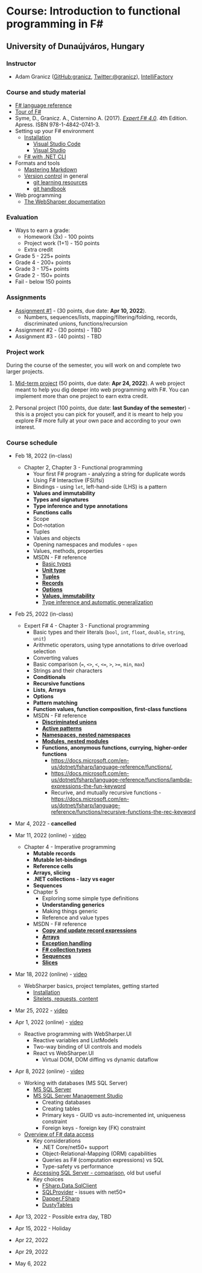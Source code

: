 # Course: Introduction to functional programming in F\#

## University of Dunaújváros, Hungary

### Instructor

* Adam Granicz ([GitHub:granicz](https://github.com/granicz), [Twitter:@granicz](https://twitter.com/granicz)), [IntelliFactory](https://intellifactory.com)

### Course and study material

* [F# language reference](https://docs.microsoft.com/en-us/dotnet/fsharp/language-reference/)
* [Tour of F#](https://docs.microsoft.com/en-us/dotnet/fsharp/tour)
* Syme, D., Granicz. A., Cisternino A. (2017). *[Expert F# 4.0](https://www.apress.com/gp/book/9781484207413)*. 4th Edition. Apress. ISBN 978-1-4842-0741-3.
* Setting up your F# environment
  * [Installation](https://docs.microsoft.com/en-us/dotnet/fsharp/get-started/install-fsharp)
    * [Visual Studio Code](https://docs.microsoft.com/en-us/dotnet/fsharp/get-started/get-started-vscode)
    * [Visual Studio](https://docs.microsoft.com/en-us/dotnet/fsharp/get-started/get-started-visual-studio)
  * [F# with .NET CLI](https://docs.microsoft.com/en-us/dotnet/fsharp/get-started/get-started-command-line)
* Formats and tools
  * [Mastering Markdown](https://guides.github.com/features/mastering-markdown/)
  * [Version control](https://en.wikipedia.org/wiki/Version_control) in general
    * [git learning resources](https://try.github.io/)
    * [git handbook](https://guides.github.com/introduction/git-handbook/)
* Web programming
  * [The WebSharper documentation](http://developers.websharper.com/)

### Evaluation

* Ways to earn a grade:
  * Homework (3x) - 100 points
  * Project work (1+1) - 150 points
  * Extra credit
* Grade 5 - 225+ points
* Grade 4 - 200+ points
* Grade 3 - 175+ points
* Grade 2 - 150+ points
* Fail - below 150 points

### Assignments

* [Assignment #1](assignment-01.md) - (30 points, due date: **Apr 10, 2022**).
  * Numbers, sequences/lists, mapping/filtering/folding, records, discriminated unions, functions/recursion
* Assignment #2 - (30 points) - TBD
* Assignment #3 - (40 points) - TBD

### Project work

During the course of the semester, you will work on and complete two larger projects.

1. [Mid-term project](project-01.md) (50 points, due date: **Apr 24, 2022**). A web project meant to help you dig deeper into web programming with F#. You can implement more than one project to earn extra credit.

2. Personal project (100 points, due date: **last Sunday of the semester**) - this is a project you can pick for youself, and it is meant to help you explore F# more fully at your own pace and according to your own interest.

### Course schedule

* Feb 18, 2022 (in-class)

  * Chapter 2, Chapter 3 - Functional programming
    * Your first F# program - analyzing a string for duplicate words
    * Using F# Interactive (FSI/fsi)
    * Bindings - using `let`, left-hand-side (LHS) is a pattern
    * **Values and immutability**
    * **Types and signatures**
    * **Type inference and type annotations**
    * **Functions calls**
    * Scope
    * Dot-notation
    * Tuples
    * Values and objects
    * Opening namespaces and modules - `open`
    * Values, methods, properties
    * MSDN - F# reference
      * [Basic types](https://docs.microsoft.com/en-us/dotnet/fsharp/language-reference/basic-types)
      * [**Unit type**](https://docs.microsoft.com/en-us/dotnet/fsharp/language-reference/unit-type)
      * [**Tuples**](https://docs.microsoft.com/en-us/dotnet/fsharp/language-reference/tuples)
      * [**Records**](https://docs.microsoft.com/en-us/dotnet/fsharp/language-reference/records)
      * [**Options**](https://docs.microsoft.com/en-us/dotnet/fsharp/language-reference/options)
      * [**Values, immutability**](https://docs.microsoft.com/en-us/dotnet/fsharp/language-reference/values/)
      * [Type inference and automatic generalization](https://docs.microsoft.com/en-us/dotnet/fsharp/language-reference/type-inference)

* Feb 25, 2022 (in-class)
  * Expert F# 4 - Chapter 3 - Functional programming
    * Basic types and their literals (`bool`, `int`, `float`, `double`, `string`, `unit`)
    * Arithmetic operators, using type annotations to drive overload selection
    * Converting values
    * Basic comparison (`=`, `<>`, `<`, `<=`, `>`, `>=`, `min`, `max`)
    * Strings and their characters
    * **Conditionals**
    * **Recursive functions**
    * **Lists**, **Arrays**
    * **Options**
    * **Pattern matching**
    * **Function values, function composition, first-class functions**
    * MSDN - F# reference
      * [**Discriminated unions**](https://docs.microsoft.com/en-us/dotnet/fsharp/language-reference/discriminated-unions)
      * [**Active patterns**](https://docs.microsoft.com/en-us/dotnet/fsharp/language-reference/active-patterns)
      * [**Namespaces, nested namespaces**](https://docs.microsoft.com/en-us/dotnet/fsharp/language-reference/namespaces)
      * [**Modules, nested modules**](https://docs.microsoft.com/en-us/dotnet/fsharp/language-reference/modules)
      * **Functions, anonymous functions, currying, higher-order functions**
        * https://docs.microsoft.com/en-us/dotnet/fsharp/language-reference/functions/, 
        * https://docs.microsoft.com/en-us/dotnet/fsharp/language-reference/functions/lambda-expressions-the-fun-keyword
        * Recurive, and mutually recursive functions - https://docs.microsoft.com/en-us/dotnet/fsharp/language-reference/functions/recursive-functions-the-rec-keyword

* Mar 4, 2022 - **cancelled**
* Mar 11, 2022 (online) - [video](https://www.facebook.com/granicz.adam/videos/648381906409172)
  * Chapter 4 - Imperative programming
    * **Mutable records**
    * **Mutable let-bindings**
    * **Reference cells**
    * **Arrays, slicing**
    * **.NET collections - lazy vs eager**
    * **Sequences**
    * Chapter 5
      * Exploring some simple type definitions
      * **Understanding generics**
      * Making things generic
      * Reference and value types
    * MSDN - F# reference
      * [**Copy and update record expressions**](https://docs.microsoft.com/en-us/dotnet/fsharp/language-reference/copy-and-update-record-expressions)
      * [**Arrays**](https://docs.microsoft.com/en-us/dotnet/fsharp/language-reference/arrays)
      * [**Exception handling**](https://docs.microsoft.com/en-us/dotnet/fsharp/language-reference/exception-handling/)
      * [**F# collection types**](https://docs.microsoft.com/en-us/dotnet/fsharp/language-reference/fsharp-collection-types)
      * [**Sequences**](https://docs.microsoft.com/en-us/dotnet/fsharp/language-reference/sequences)
      * [**Slices**](https://docs.microsoft.com/en-us/dotnet/fsharp/language-reference/slices)

* Mar 18, 2022 (online) - [video](https://www.facebook.com/granicz.adam/videos/5257780810933586)
  * WebSharper basics, project templates, getting started
    * [Installation](https://websharper.com/downloads)
    * [Sitelets, requests, content](https://developers.websharper.com/docs/v4.x/fs/sitelets)

* Mar 25, 2022 - [video](https://www.facebook.com/granicz.adam/videos/3243498595872041)

* Apr 1, 2022 (online) - [video](https://www.facebook.com/granicz.adam/videos/1120076285504497)
  * Reactive programming with WebSharper.UI
    * Reactive variables and ListModels
    * Two-way binding of UI controls and models
    * React vs WebSharper.UI
      * Virtual DOM, DOM diffing vs dynamic dataflow

* Apr 8, 2022 (online) - [video](https://www.facebook.com/granicz.adam/videos/1231177670747891)
  * Working with databases (MS SQL Server)
    * [MS SQL Server](https://www.microsoft.com/en-us/sql-server/sql-server-downloads)
    * [MS SQL Server Management Studio](https://docs.microsoft.com/en-us/sql/ssms/download-sql-server-management-studio-ssms?view=sql-server-ver15)
      * Creating databases
      * Creating tables
      * Primary keys - GUID vs auto-incremented int, uniqueness constraint
      * Foreign keys - foreign key (FK) constraint
  * [Overview of F# data access](https://fsharp.org/guides/data-access/)
    * Key considerations
      * .NET Core/net50+ support
      * Object-Relational-Mapping (ORM) capabilities
      * Queries as F# (computation expressions) vs SQL
      * Type-safety vs performance
    * [Accessing SQL Server - comparison](http://fsprojects.github.io/FSharp.Data.SqlClient/comparison.html), old but useful
    * Key choices
      * [FSharp.Data.SqlClient](http://fsprojects.github.io/FSharp.Data.SqlClient)
      * [SQLProvider](http://fsprojects.github.io/SQLProvider/) - issues with net50+
      * [Dapper.FSharp](https://github.com/Dzoukr/Dapper.FSharp)
      * [DustyTables](https://github.com/Zaid-Ajaj/DustyTables)

* Apr 13, 2022 - Possible extra day, TBD
* Apr 15, 2022 - Holiday
* Apr 22, 2022
* Apr 29, 2022
* May 6, 2022
